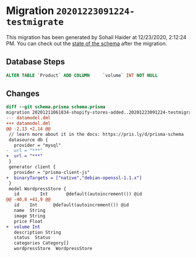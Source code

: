 # Migration `20201223091224-testmigrate`

This migration has been generated by Sohail Haider at 12/23/2020, 2:12:24 PM.
You can check out the [state of the schema](./schema.prisma) after the migration.

## Database Steps

```sql
ALTER TABLE `Product` ADD COLUMN     `volume` INT NOT NULL
```

## Changes

```diff
diff --git schema.prisma schema.prisma
migration 20201211061834-shopify-stores-added..20201223091224-testmigrate
--- datamodel.dml
+++ datamodel.dml
@@ -2,13 +2,14 @@
 // learn more about it in the docs: https://pris.ly/d/prisma-schema
 datasource db {
   provider = "mysql"
-  url = "***"
+  url = "***"
 }
 generator client {
   provider = "prisma-client-js"
+  binaryTargets = ["native","debian-openssl-1.1.x"]
 }
 model WordpressStore {
   id        Int       @default(autoincrement()) @id
@@ -40,8 +41,9 @@
   id    Int      @default(autoincrement()) @id
   name  String
   image String
   price Float
+  volume Int
   description String
   status  Status
   categories Category[]
   wordpressStore  WordpressStore
```


